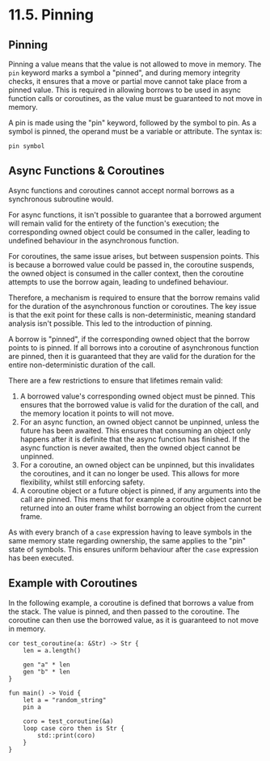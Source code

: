 # 11.5. Pinning

<primary-label ref="header-label"/>

<secondary-label ref="doc-complete"/>

## Pinning

Pinning a value means that the value is not allowed to move in memory. The `pin` keyword marks a symbol a "pinned", and
during memory integrity checks, it ensures that a move or partial move cannot take place from a pinned value. This is
required in allowing borrows to be used in async function calls or coroutines, as the value must be guaranteed to not
move in memory.

A pin is made using the "pin" keyword, followed by the symbol to pin. As a symbol is pinned, the operand must be a
variable or attribute. The syntax is:

```
pin symbol
```

## Async Functions & Coroutines

Async functions and coroutines cannot accept normal borrows as a synchronous subroutine would.

For async functions, it isn't possible to guarantee that a borrowed argument will remain valid for the entirety of the
function's execution; the corresponding owned object could be consumed in the caller, leading to undefined behaviour in
the asynchronous function.

For coroutines, the same issue arises, but between suspension points. This is because a borrowed value could be passed
in, the coroutine suspends, the owned object is consumed in the caller context, then the coroutine attempts to use the
borrow again, leading to undefined behaviour.

Therefore, a mechanism is required to ensure that the borrow remains valid for the duration of the asynchronous function
or coroutines. The key issue is that the exit point for these calls is non-deterministic, meaning standard analysis
isn't possible. This led to the introduction of pinning.

A borrow is "pinned", if the corresponding owned object that the borrow points to is pinned. If all borrows into a
coroutine of asynchronous function are pinned, then it is guaranteed that they are valid for the duration for the
entire non-deterministic duration of the call.

There are a few restrictions to ensure that lifetimes remain valid:
1. A borrowed value's corresponding owned object must be pinned. This ensures that the borrowed value is valid for the
   duration of the call, and the memory location it points to will not move.
2. For an async function, an owned object cannot be unpinned, unless the future has been awaited. This ensures that
   consuming an object only happens after it is definite that the async function has finished. If the async function is
   never awaited, then the owned object cannot be unpinned.
3. For a coroutine, an owned object can be unpinned, but this invalidates the coroutines, and it can no longer be used.
   This allows for more flexibility, whilst still enforcing safety.
4. A coroutine object or a future object is pinned, if any arguments into the call are pinned. This mens that for
   example a coroutine object cannot be returned into an outer frame whilst borrowing an object from the current frame.

As with every branch of a `case` expression having to leave symbols in the same memory state regarding ownership, the
same applies to the "pin" state of symbols. This ensures uniform behaviour after the `case` expression has been
executed.

## Example with Coroutines

In the following example, a coroutine is defined that borrows a value from the stack. The value is pinned, and then
passed to the coroutine. The coroutine can then use the borrowed value, as it is guaranteed to not move in memory.

```
cor test_coroutine(a: &Str) -> Str {
    len = a.length()
    
    gen "a" * len
    gen "b" * len
}

fun main() -> Void {
    let a = "random_string"
    pin a
    
    coro = test_coroutine(&a)
    loop case coro then is Str {
        std::print(coro)
    }
}
```

